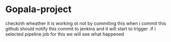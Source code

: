 # Gopala-project
checkinh wheather it is working ot not by commiting this when i commit this github should notify this commit to jenkins and it will start to trigger .if i selected pipeline job for this we will see what happened 
